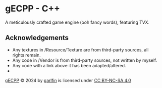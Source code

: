 
# gECPP - C++

A meticulously crafted game engine (ooh fancy words), featuring TVX.




## Acknowledgements

 - Any textures in /Resource/Texture are from third-party sources, all rights remain.
 - Any code in /Vendor is from third-party sources, not written by myself.
 - Any code with a link above it has been adapted/altered.
 - 
[gECPP](https://github.com/garlfin/gECPP) © 2024 by [garlfin](garlf.in) is licensed under [CC BY-NC-SA 4.0](http://creativecommons.org/licenses/by-nc-sa/4.0/)
